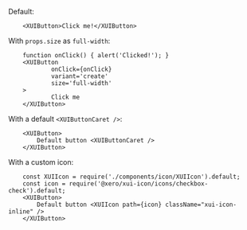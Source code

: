 Default:

```
	<XUIButton>Click me!</XUIButton>
```

With `props.size` as `full-width`:

```
	function onClick() { alert('Clicked!'); }
	<XUIButton
			onClick={onClick}
			variant='create'
			size='full-width'
	>
			Click me
	</XUIButton>
```

With a default `<XUIButtonCaret />`:

```
	<XUIButton>
		Default button <XUIButtonCaret />
	</XUIButton>
```

With a custom icon:

```
	const XUIIcon = require('./components/icon/XUIIcon').default;
	const icon = require('@xero/xui-icon/icons/checkbox-check').default;
	<XUIButton>
		Default button <XUIIcon path={icon} className="xui-icon-inline" />
	</XUIButton>
```
